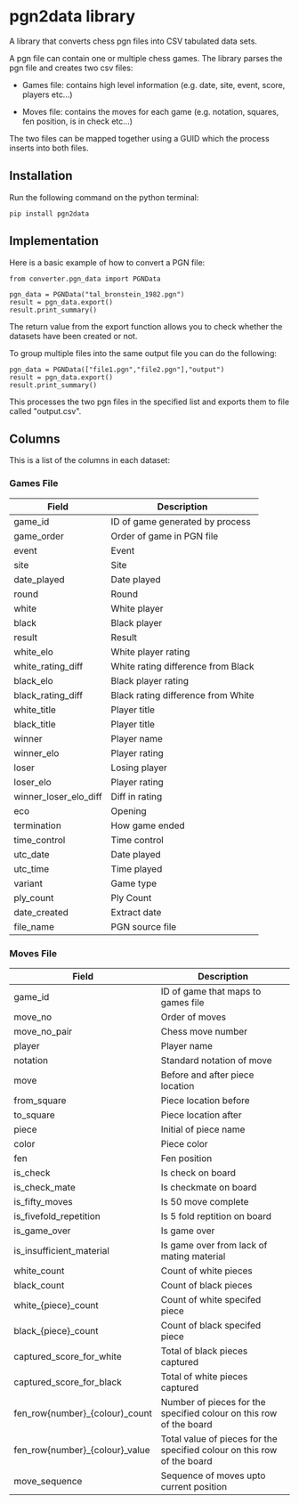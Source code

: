 # pgn2data library

A library that converts chess pgn files into CSV tabulated data sets.

A pgn file can contain one or multiple chess games. The library parses the pgn file and creates two csv files:

- Games file: contains high level information (e.g. date, site, event, score, players etc...)

- Moves file: contains the moves for each game  (e.g. notation, squares, fen position, is in check etc...)

The two files can be mapped together using a GUID which the process inserts into both files.


## Installation

Run the following command on the python terminal:

    pip install pgn2data
    
   
## Implementation

Here is a basic example of how to convert a PGN file:

    from converter.pgn_data import PGNData
    
    pgn_data = PGNData("tal_bronstein_1982.pgn")
    result = pgn_data.export()
    result.print_summary()
    
The return value from the export function allows you to check whether the datasets have been created or not.

To group multiple files into the same output file you can do the following:

    pgn_data = PGNData(["file1.pgn","file2.pgn"],"output")
    result = pgn_data.export()
    result.print_summary()
    
This processes the two pgn files in the specified list and exports them to file called "output.csv".


## Columns

This is a list of the columns in each dataset:

### Games File

| Field                 | Description                        |
|-----------------------|------------------------------------|
| game_id               | ID of game generated by process    |
| game_order            | Order of game in PGN file          |
| event                 | Event                              |
| site                  | Site                               |
| date_played           | Date played                        |
| round                 | Round                              |
| white                 | White player                       |
| black                 | Black player                       |
| result                | Result                             |
| white_elo             | White player rating                |
| white_rating_diff     | White rating difference from Black |
| black_elo             | Black player rating                |
| black_rating_diff     | Black rating difference from White |
| white_title           | Player title                       |
| black_title           | Player title                       |
| winner                | Player name                        |
| winner_elo            | Player rating                      |
| loser                 | Losing player                      |
| loser_elo             | Player rating                      |
| winner_loser_elo_diff | Diff in rating                     |
| eco                   | Opening                            |
| termination           | How game ended                     |
| time_control          | Time control                       |
| utc_date              | Date played                        |
| utc_time              | Time played                        |
| variant               | Game type                          |
| ply_count             | Ply Count                          |
| date_created          | Extract date                       |
| file_name             | PGN source file                    |


### Moves File

| Field                          | Description                                                             |
|--------------------------------|-------------------------------------------------------------------------|
| game_id                        | ID of game that maps to games file                                      |
| move_no                        | Order of moves                                                          |
| move_no_pair                   | Chess move number                                                       |
| player                         | Player name                                                             |
| notation                       | Standard notation of move                                               |
| move                           | Before and after piece location                                         |
| from_square                    | Piece location before                                                   |
| to_square                      | Piece location after                                                    |
| piece                          | Initial of piece name                                                   |
| color                          | Piece color                                                             |
| fen                            | Fen position                                                            |
| is_check                       | Is check on board                                                       |
| is_check_mate                  | Is checkmate on board                                                   |
| is_fifty_moves                 | Is 50 move complete                                                     |
| is_fivefold_repetition         | Is 5 fold reptition on board                                            |
| is_game_over                   | Is game over                                                            |
| is_insufficient_material       | Is game over from lack of mating material                               |
| white_count                    | Count of white pieces                                                   |
| black_count                    | Count of black pieces                                                   |
| white_{piece}_count            | Count of white specifed piece                                           |
| black_{piece}_count            | Count of black specifed piece                                           |
| captured_score_for_white       | Total of black pieces captured                                          |
| captured_score_for_black       | Total of white pieces captured                                          |
| fen_row{number}_{colour)_count | Number of pieces for the specified colour on this row of the board      |
| fen_row{number}_{colour}_value | Total value of pieces for the specified colour on this row of the board |
| move_sequence                  | Sequence of moves upto current position                                 |
